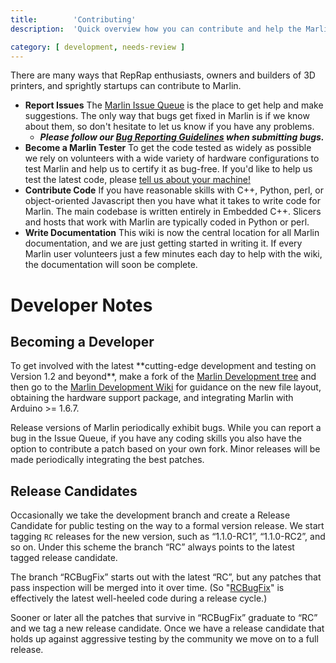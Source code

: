 ```yaml
---
title:        'Contributing'
description:  'Quick overview how you can contribute and help the Marlin Firmware project'

category: [ development, needs-review ]
---
```


There are many ways that RepRap enthusiasts, owners and builders of 3D printers, and sprightly startups can contribute to Marlin.

-   **Report Issues**
    The [Marlin Issue Queue] is the place to get help and make suggestions. The only way that bugs get fixed in Marlin is if we know about them, so don't hesitate to let us know if you have any problems.
    -   ***Please follow our [Bug Reporting Guidelines] when submitting bugs.***
-   **Become a Marlin Tester**
    To get the code tested as widely as possible we rely on volunteers with a wide variety of hardware configurations to test Marlin and help us to certify it as bug-free. If you'd like to help us test the latest code, please [tell us about your machine!]
-   **Contribute Code**
    If you have reasonable skills with C++, Python, perl, or object-oriented Javascript then you have what it takes to write code for Marlin. The main codebase is written entirely in Embedded C++. Slicers and hosts that work with Marlin are typically coded in Python or perl.
-   **Write Documentation**
    This wiki is now the central location for all Marlin documentation, and we are just getting started in writing it. If every Marlin user volunteers just a few minutes each day to help with the wiki, the documentation will soon be complete.

Developer Notes
===============

Becoming a Developer
--------------------

To get involved with the latest \*\*cutting-edge development and testing on Version 1.2 and beyond\*\*, make a fork of the [Marlin Development tree] and then go to the [Marlin Development Wiki] for guidance on the new file layout, obtaining the hardware support package, and integrating Marlin with Arduino &gt;= 1.6.7.

Release versions of Marlin periodically exhibit bugs. While you can report a bug in the Issue Queue, if you have any coding skills you also have the option to contribute a patch based on your own fork. Minor releases will be made periodically integrating the best patches.

Release Candidates
------------------

Occasionally we take the development branch and create a Release Candidate for public testing on the way to a formal version release. We start tagging `RC` releases for the new version, such as “1.1.0-RC1”, “1.1.0-RC2”, and so on. Under this scheme the branch “RC” always points to the latest tagged release candidate.

The branch “RCBugFix” starts out with the latest “RC”, but any patches that pass inspection will be merged into it over time. (So "[RCBugFix]" is effectively the latest well-heeled code during a release cycle.)

Sooner or later all the patches that survive in “RCBugFix” graduate to “RC” and we tag a new release candidate. Once we have a release candidate that holds up against aggressive testing by the community we move on to a full release.

  [Marlin Issue Queue]: https://github.com/MarlinFirmware/Marlin/issues
  [Bug Reporting Guidelines]: reporting-bugs.html
  [tell us about your machine!]: https://github.com/MarlinFirmware/Marlin/issues/1209
  [Marlin Development tree]: https://github.com/MarlinFirmware/MarlinDev
  [Marlin Development Wiki]: https://github.com/MarlinFirmware/MarlinDev/wiki
  [RCBugFix]: https://github.com/MarlinFirmware/Marlin/tree/RCBugFix
